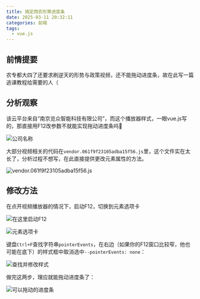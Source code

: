 ```yaml
---
title: 搞定西农形策进度条
date: 2025-03-11 20:32:11
categories: 前端
tags:
  - vue.js
---
```


## 前情提要

农专都大四了还要求刷逆天的形势与政策视频，还不能拖动进度条，故在此写一篇逃课教程给需要的人（

<!-- more -->

## 分析观察

该云平台来自“南京览众智能科技有限公司”，而这个播放器样式，一眼vue.js写的，那直接用F12改参数不就能实现拖动进度条吗🧐

![公司名称](来源.png)

大部分视频相关的代码在`vendor.061f9f23105adba15f56.js`里，这个文件实在太长了，分析过程不想写，在此直接提供更改元素属性的方法。

![`vendor.061f9f23105adba15f56.js`](src.png)

## 修改方法

在点开视频播放器的情况下，启动F12，切换到元素选项卡

![在这里启动F12](播放界面.png)

![元素选项卡](元素.png)

键盘`Ctrl+F`查找字符串`pointerEvents`，在右边（如果你的F12窗口比较窄，他也可能在底下）的样式框中取消选中`--pointerEvents: none`：

![查找并修改样式](更改元素样式.png)

做完这两步，理应就能拖动进度条了：

![可以拖动的进度条](进度条.png)
